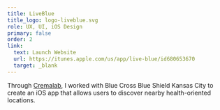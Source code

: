 ```yaml
---
title: LiveBlue
title_logo: logo-liveblue.svg
role: UX, UI, iOS Design
primary: false
order: 2
link:
  text: Launch Website
  url: https://itunes.apple.com/us/app/live-blue/id680653670
  target: _blank
---
```


Through [Cremalab](http://cremalab.com), I worked with Blue Cross Blue Shield Kansas City to create an iOS app that allows users to discover nearby health-oriented locations.
